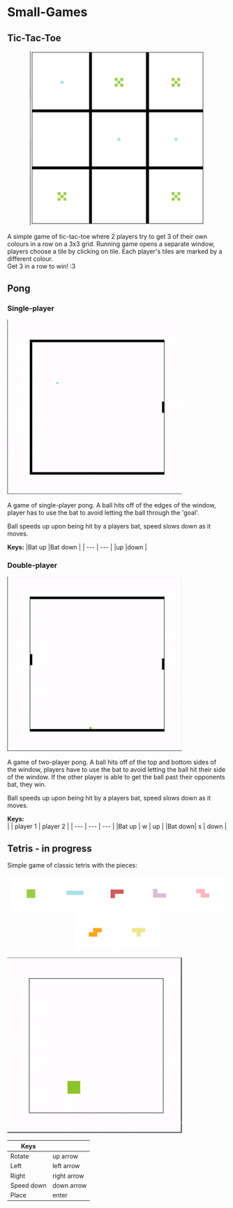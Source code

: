 # Small-Games
## Tic-Tac-Toe
<p align="center">
  <img src="https://github.com/EvaWXHenderson/Small-Games/blob/main/images/Screenshot%202025-08-21%20at%2016.34.50.png" width="400" alt="tictactoe image">
</p>

A simple game of tic-tac-toe where 2 players try to get 3 of their own colours in a row on a 3x3 grid. Running game opens a separate window, players choose a tile by clicking on tile. Each player's tiles are marked by a different colour.    
Get 3 in a row to win! :3 

## Pong
### Single-player
![](https://github.com/EvaWXHenderson/Small-Games/blob/main/images/Pong-singleT.gif)

A game of single-player pong. A ball hits off of the edges of the window, player has to use the bat to avoid letting the ball through the 'goal'.

Ball speeds up upon being hit by a players bat, speed slows down as it moves.

**Keys:**
|Bat up  |Bat down |
| ---    | ---     |
|up      |down     |
  
### Double-player
![](https://github.com/EvaWXHenderson/Small-Games/blob/main/images/Pong%20double.gif)

A game of two-player pong. A ball hits off of the top and bottom sides of the window, players have to use the bat to avoid letting the ball hit their side of the window. If the other player is able to get the ball past their opponents bat, they win.

Ball speeds up upon being hit by a players bat, speed slows down as it moves.

**Keys:**    
|        | player 1 | player 2 |
| ---    | ---      | ---      |
|Bat up  | w        | up       |
|Bat down| s        | down     |


## Tetris - in progress
Simple game of classic tetris with the pieces:

<p align="center">
  <img src="https://github.com/EvaWXHenderson/Small-Games/blob/main/images/Screenshot%202025-09-05%20at%2015.32.05.png" width="95" />
  <img src="https://github.com/EvaWXHenderson/Small-Games/blob/main/images/Screenshot%202025-09-05%20at%2015.31.46.png" width="95" />
  <img src="https://github.com/EvaWXHenderson/Small-Games/blob/main/images/Screenshot%202025-09-05%20at%2015.31.32.png" width="95" />
  <img src="https://github.com/EvaWXHenderson/Small-Games/blob/main/images/Screenshot%202025-09-05%20at%2015.31.20.png" width="95" />
  <img src="https://github.com/EvaWXHenderson/Small-Games/blob/main/images/Screenshot%202025-09-05%20at%2015.31.09.png" width="95" /> 
  <img src="https://github.com/EvaWXHenderson/Small-Games/blob/main/images/Screenshot%202025-09-05%20at%2015.30.53.png" width="95" />
  <img src="https://github.com/EvaWXHenderson/Small-Games/blob/main/images/Screenshot%202025-09-05%20at%2015.36.52.png" width="95" /> 
</p>

![](https://github.com/EvaWXHenderson/Small-Games/blob/main/images/Tetris.gif)

|Keys      |           |
| ---      | ---       |
|Rotate    |up arrow   |
|Left      |left  arrow|
|Right     |right arrow|
|Speed down|down arrow |
|Place     |enter      |
